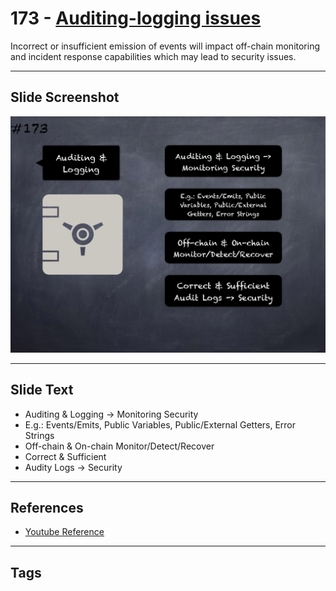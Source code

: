 # 173 - [Auditing-logging issues](Auditing-logging%20issues.md)
Incorrect or insufficient emission of events will impact off-chain monitoring and incident response capabilities which may lead to security issues.
___
## Slide Screenshot
![0173.png](../../images/5.Pitfalls%20and%20Best%20Practices%20201/173.png)
___
## Slide Text
- Auditing & Logging -> Monitoring Security
- E.g.: Events/Emits, Public Variables, Public/External Getters, Error Strings
- Off-chain & On-chain Monitor/Detect/Recover
- Correct & Sufficient
- Audity Logs -> Security
___
## References
- [Youtube Reference](https://youtu.be/IVbEIbIpWUY?t=749)
___
## Tags